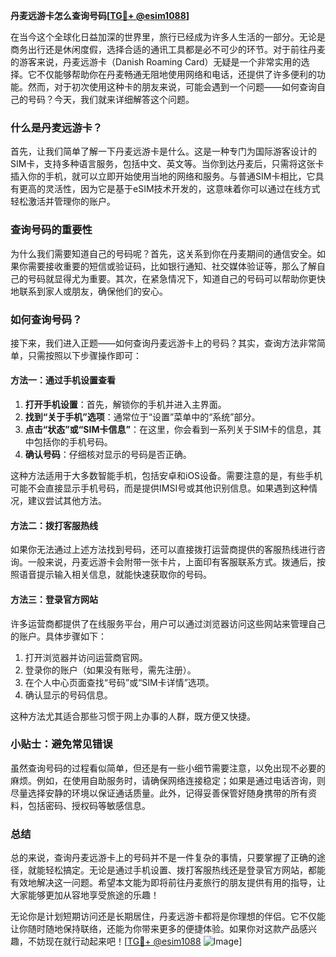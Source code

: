 **丹麦远游卡怎么查询号码[[TG💪+ @esim1088](https://t.me/s/esim1088)]**

在当今这个全球化日益加深的世界里，旅行已经成为许多人生活的一部分。无论是商务出行还是休闲度假，选择合适的通讯工具都是必不可少的环节。对于前往丹麦的游客来说，丹麦远游卡（Danish Roaming Card）无疑是一个非常实用的选择。它不仅能够帮助你在丹麦畅通无阻地使用网络和电话，还提供了许多便利的功能。然而，对于初次使用这种卡的朋友来说，可能会遇到一个问题——如何查询自己的号码？今天，我们就来详细解答这个问题。

### 什么是丹麦远游卡？

首先，让我们简单了解一下丹麦远游卡是什么。这是一种专门为国际游客设计的SIM卡，支持多种语言服务，包括中文、英文等。当你到达丹麦后，只需将这张卡插入你的手机，就可以立即开始使用当地的网络和服务。与普通SIM卡相比，它具有更高的灵活性，因为它是基于eSIM技术开发的，这意味着你可以通过在线方式轻松激活并管理你的账户。

### 查询号码的重要性

为什么我们需要知道自己的号码呢？首先，这关系到你在丹麦期间的通信安全。如果你需要接收重要的短信或验证码，比如银行通知、社交媒体验证等，那么了解自己的号码就显得尤为重要。其次，在紧急情况下，知道自己的号码可以帮助你更快地联系到家人或朋友，确保他们的安心。

### 如何查询号码？

接下来，我们进入正题——如何查询丹麦远游卡上的号码？其实，查询方法非常简单，只需按照以下步骤操作即可：

#### 方法一：通过手机设置查看

1. **打开手机设置**：首先，解锁你的手机并进入主界面。
2. **找到“关于手机”选项**：通常位于“设置”菜单中的“系统”部分。
3. **点击“状态”或“SIM卡信息”**：在这里，你会看到一系列关于SIM卡的信息，其中包括你的手机号码。
4. **确认号码**：仔细核对显示的号码是否正确。

这种方法适用于大多数智能手机，包括安卓和iOS设备。需要注意的是，有些手机可能不会直接显示手机号码，而是提供IMSI号或其他识别信息。如果遇到这种情况，建议尝试其他方法。

#### 方法二：拨打客服热线

如果你无法通过上述方法找到号码，还可以直接拨打运营商提供的客服热线进行咨询。一般来说，丹麦远游卡会附带一张卡片，上面印有客服联系方式。拨通后，按照语音提示输入相关信息，就能快速获取你的号码。

#### 方法三：登录官方网站

许多运营商都提供了在线服务平台，用户可以通过浏览器访问这些网站来管理自己的账户。具体步骤如下：
1. 打开浏览器并访问运营商官网。
2. 登录你的账户（如果没有账号，需先注册）。
3. 在个人中心页面查找“号码”或“SIM卡详情”选项。
4. 确认显示的号码信息。

这种方法尤其适合那些习惯于网上办事的人群，既方便又快捷。

### 小贴士：避免常见错误

虽然查询号码的过程看似简单，但还是有一些小细节需要注意，以免出现不必要的麻烦。例如，在使用自助服务时，请确保网络连接稳定；如果是通过电话咨询，则尽量选择安静的环境以保证通话质量。此外，记得妥善保管好随身携带的所有资料，包括密码、授权码等敏感信息。

### 总结

总的来说，查询丹麦远游卡上的号码并不是一件复杂的事情，只要掌握了正确的途径，就能轻松搞定。无论是通过手机设置、拨打客服热线还是登录官方网站，都能有效地解决这一问题。希望本文能为即将前往丹麦旅行的朋友提供有用的指导，让大家能够更加从容地享受旅途的乐趣！

无论你是计划短期访问还是长期居住，丹麦远游卡都将是你理想的伴侣。它不仅能让你随时随地保持联络，还能为你带来更多的便捷体验。如果你对这款产品感兴趣，不妨现在就行动起来吧！[[TG💪+ @esim1088](https://t.me/s/esim1088) ![Image](https://i.postimg.cc/4NQfJmqS/Snipaste-2025-05-13-00-14-12.png)]